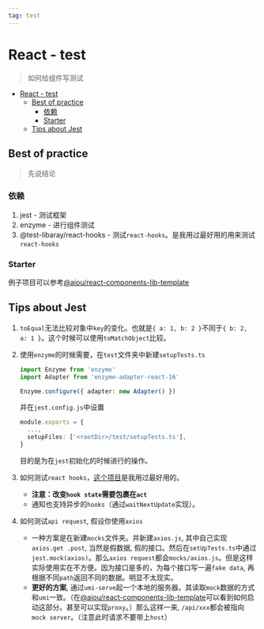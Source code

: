 ```yaml
---
tag: test
---
```


# React - test
> 如何给组件写测试

- [React - test](#react---test)
  - [Best of practice](#best-of-practice)
    - [依赖](#%e4%be%9d%e8%b5%96)
    - [Starter](#starter)
  - [Tips about Jest](#tips-about-jest)

## Best of practice
> 先说结论

### 依赖

1. jest - 测试框架
2. enzyme - 进行组件测试
3. @test-libaray/react-hooks - 测试`react-hooks`。是我用过最好用的用来测试`react-hooks`

### Starter

例子项目可以参考[@aiou/react-components-lib-template](https://github.com/JiangWeixian/templates/tree/master/packages/react-components-lib-template)

## Tips about Jest

1. `toEqual`无法比较对象中`key`的变化。也就是`{ a: 1, b: 2 }`不同于`{ b: 2, a: 1 }`。这个时候可以使用`toMatchObject`比较。
2. 使用`enzyme`的时候需要，在`test`文件夹中新建`setupTests.ts`
    
    ```ts
    import Enzyme from 'enzyme'
    import Adapter from 'enzyme-adapter-react-16'

    Enzyme.configure({ adapter: new Adapter() })
    ```

    并在`jest.config.js`中设置

    ```ts
    module.exports = {
      ...,
      setupFiles: ['<rootDir>/test/setupTests.ts'],
    }
    ```

    目的是为在`jest`初始化的时候进行的操作。

3. 如何测试`react hooks`，[这个项目](https://github.com/testing-library/react-hooks-testing-library)是我用过最好用的。
   - **注意：改变`hook state`需要包裹在`act`**
   - 通知也支持异步的`hooks`（通过`waitNextUpdate`实现）。

4. 如何测试`api request`, 假设你使用`axios`
    - 一种方案是在新建`mocks`文件夹。并新建`axios.js`, 其中自己实现`axios.get .post`, 当然是假数据, 假的接口。然后在`setUpTests.ts`中通过`jest.mock(axios)`。那么`axios request`都会`mocks/axios.js`。但是这样实际使用实在不方便。因为接口是多的，为每个接口写一遍`fake data`, 再根据不同`path`返回不同的数据。明显不太现实。
    - **更好的方案**, 通过`umi-serve`起一个本地的服务器。其读取`mock`数据的方式和`umi`一致。（在[@aiou/react-components-lib-template](https://github.com/JiangWeixian/templates/tree/master/packages/react-components-lib-template)可以看到如何启动这部分。甚至可以实现`proxy`。）那么这样一来, `/api/xxx`都会被指向`mock server`。（注意此时请求不要带上`host`）